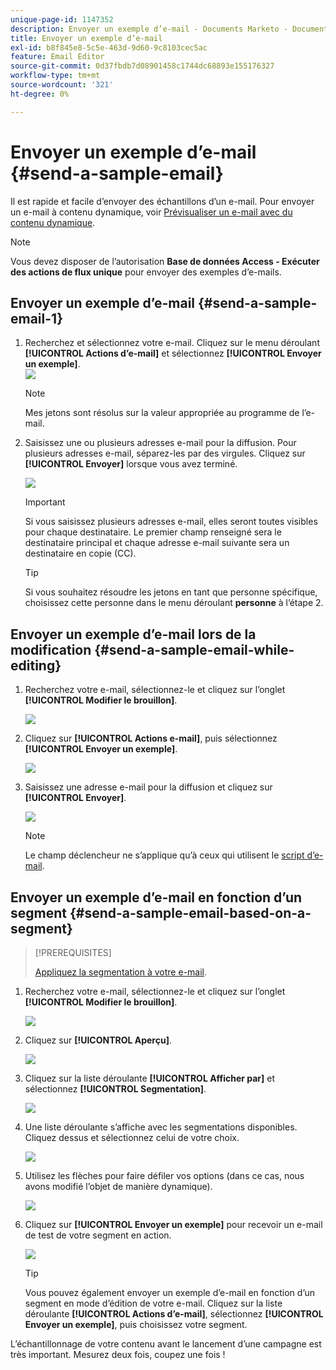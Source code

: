 ```yaml
---
unique-page-id: 1147352
description: Envoyer un exemple d’e-mail - Documents Marketo - Documentation du produit
title: Envoyer un exemple d’e-mail
exl-id: b8f845e8-5c5e-463d-9d60-9c8103cec5ac
feature: Email Editor
source-git-commit: 0d37fbdb7d08901458c1744dc68893e155176327
workflow-type: tm+mt
source-wordcount: '321'
ht-degree: 0%

---
```


# Envoyer un exemple d’e-mail {#send-a-sample-email}

Il est rapide et facile d’envoyer des échantillons d’un e-mail. Pour envoyer un e-mail à contenu dynamique, voir [Prévisualiser un e-mail avec du contenu dynamique](/help/marketo/product-docs/email-marketing/general/functions-in-the-editor/preview-an-email-with-dynamic-content.md).

>[!NOTE]
>
>Vous devez disposer de l’autorisation **Base de données Access - Exécuter des actions de flux unique** pour envoyer des exemples d’e-mails.

## Envoyer un exemple d’e-mail {#send-a-sample-email-1}

1. Recherchez et sélectionnez votre e-mail. Cliquez sur le menu déroulant **[!UICONTROL Actions d’e-mail]** et sélectionnez **[!UICONTROL Envoyer un exemple]**.\
   ![](assets/one-281-29.jpg)

   >[!NOTE]
   >
   >Mes jetons sont résolus sur la valeur appropriée au programme de l’e-mail.

1. Saisissez une ou plusieurs adresses e-mail pour la diffusion. Pour plusieurs adresses e-mail, séparez-les par des virgules. Cliquez sur **[!UICONTROL Envoyer]** lorsque vous avez terminé.

   ![](assets/two.png)

   >[!IMPORTANT]
   >
   >Si vous saisissez plusieurs adresses e-mail, elles seront toutes visibles pour chaque destinataire. Le premier champ renseigné sera le destinataire principal et chaque adresse e-mail suivante sera un destinataire en copie (CC).

   >[!TIP]
   >
   >Si vous souhaitez résoudre les jetons en tant que personne spécifique, choisissez cette personne dans le menu déroulant **personne** à l’étape 2.

## Envoyer un exemple d’e-mail lors de la modification {#send-a-sample-email-while-editing}

1. Recherchez votre e-mail, sélectionnez-le et cliquez sur l’onglet **[!UICONTROL Modifier le brouillon]**.

   ![](assets/three-281-29.jpg)

1. Cliquez sur **[!UICONTROL Actions e-mail]**, puis sélectionnez **[!UICONTROL Envoyer un exemple]**.

   ![](assets/four.png)

1. Saisissez une adresse e-mail pour la diffusion et cliquez sur **[!UICONTROL Envoyer]**.

   ![](assets/two.png)

   >[!NOTE]
   >
   >Le champ déclencheur ne s’applique qu’à ceux qui utilisent le [script d’e-mail](https://experienceleague.adobe.com/fr/docs/marketo-developer/marketo/email-scripting).

## Envoyer un exemple d’e-mail en fonction d’un segment {#send-a-sample-email-based-on-a-segment}

>[!PREREQUISITES]
>
>[Appliquez la segmentation à votre e-mail](/help/marketo/product-docs/email-marketing/general/functions-in-the-editor/using-dynamic-content-in-an-email.md).

1. Recherchez votre e-mail, sélectionnez-le et cliquez sur l’onglet **[!UICONTROL Modifier le brouillon]**.

   ![](assets/three-281-29.jpg)

1. Cliquez sur **[!UICONTROL Aperçu]**.

   ![](assets/1.png)

1. Cliquez sur la liste déroulante **[!UICONTROL Afficher par]** et sélectionnez **[!UICONTROL Segmentation]**.

   ![](assets/2.png)

1. Une liste déroulante s’affiche avec les segmentations disponibles. Cliquez dessus et sélectionnez celui de votre choix.

   ![](assets/3.png)

1. Utilisez les flèches pour faire défiler vos options (dans ce cas, nous avons modifié l’objet de manière dynamique).

   ![](assets/4.png)

1. Cliquez sur **[!UICONTROL Envoyer un exemple]** pour recevoir un e-mail de test de votre segment en action.

   ![](assets/5.png)

   >[!TIP]
   >
   >Vous pouvez également envoyer un exemple d’e-mail en fonction d’un segment en mode d’édition de votre e-mail. Cliquez sur la liste déroulante **[!UICONTROL Actions d’e-mail]**, sélectionnez **[!UICONTROL Envoyer un exemple]**, puis choisissez votre segment.

L’échantillonnage de votre contenu avant le lancement d’une campagne est très important. Mesurez deux fois, coupez une fois !
